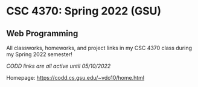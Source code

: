 # CSC 4370: Spring 2022 (GSU)
## Web Programming

All classworks, homeworks, and project links in my CSC 4370 class during my Spring 2022 semester!

*CODD links are all active until 05/10/2022*

Homepage: https://codd.cs.gsu.edu/~vdo10/home.html
